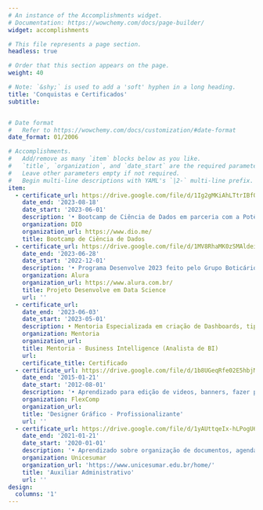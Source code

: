 ```yaml
---
# An instance of the Accomplishments widget.
# Documentation: https://wowchemy.com/docs/page-builder/
widget: accomplishments

# This file represents a page section.
headless: true

# Order that this section appears on the page.
weight: 40

# Note: `&shy;` is used to add a 'soft' hyphen in a long heading.
title: 'Conquistas e Certificados'
subtitle: 


# Date format
#   Refer to https://wowchemy.com/docs/customization/#date-format
date_format: 01/2006

# Accomplishments.
#   Add/remove as many `item` blocks below as you like.
#   `title`, `organization`, and `date_start` are the required parameters.
#   Leave other parameters empty if not required.
#   Begin multi-line descriptions with YAML's `|2-` multi-line prefix.
item:
  - certificate_url: https://drive.google.com/file/d/1Ig2gMKiAhLTtrIBfOj_wtqypaiyxZb4P/view?usp=sharing
    date_end: '2023-08-18'
    date_start: '2023-06-01'
    description: '• Bootcamp de Ciência de Dados em parceria com a Potência Tech e iFood'
    organization: DIO
    organization_url: https://www.dio.me/
    title: Bootcamp de Ciência de Dados
  - certificate_url: https://drive.google.com/file/d/1MV8RhaMK0zSMAldeiJZwlnLIncVmBX29/view?usp=sharing
    date_end: '2023-06-28'
    date_start: '2022-12-01'
    description: '• Programa Desenvolve 2023 feito pelo Grupo Boticário em parceria com a Alura'
    organization: Alura
    organization_url: https://www.alura.com.br/
    title: Projeto Desenvolve em Data Science
    url: ''
  - certificate_url: 
    date_end: '2023-06-03'
    date_start: '2023-05-01'
    description: • Mentoria Especializada em criação de Dashboards, tipos de Dados e uso do SQL e criação de Portfolio utilizando o Tableau e Figma feita pela Mentora Giuliana de Jong do Grupo Boticário.
    organization: Mentoria 
    organization_url: 
    title: Mentoria - Business Intelligence (Analista de BI)
    url:
    certificate_title: Certificado
  - certificate_url: https://drive.google.com/file/d/1b8UGeqRfe02E5hbjM9UgPmi4dywhvsJW/view?usp=sharing
    date_end: '2015-01-21'
    date_start: '2012-08-01'
    description: '• Aprendizado para edição de videos, banners, fazer panfletos e propagandas utilizando programas como Photoshop, Indesign, CorelDraw, Ilustrator, etc.'
    organization: FlexComp
    organization_url: 
    title: 'Designer Gráfico - Profissionalizante'
    url: ''
  - certificate_url: https://drive.google.com/file/d/1yAUttqeIx-hLPogU6oWKmehy0jo2b5z7/view?usp=sharing
    date_end: '2021-01-21'
    date_start: '2020-01-01'
    description: '• Aprendizado sobre organização de documentos, agendamento, gerenciamento de e-mails e atendimento telefônico, utilizando alguns softwares como Microsoft Office (Word, Excel, PowerPoint) e ferramentas de gestão e tambem desenvolvimento de habilidades interpessoais, atendimento ao cliente e comunicação escrita e verbal eficaz.'
    organization: Unicesumar
    organization_url: 'https://www.unicesumar.edu.br/home/'
    title: 'Auxiliar Administrativo'
    url: ''
design:
  columns: '1'
---
```

